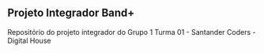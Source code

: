 ## Projeto Integrador Band+
Repositório do projeto integrador do Grupo 1
Turma 01 - Santander Coders - Digital House 
